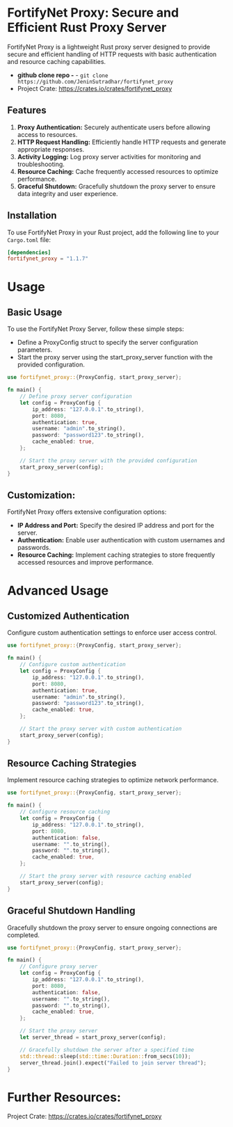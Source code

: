 # FortifyNet Proxy: Secure and Efficient Rust Proxy Server

FortifyNet Proxy is a lightweight Rust proxy server designed to provide secure and efficient handling of HTTP requests with basic authentication and resource caching capabilities.

- **github clone repo -** - `git clone https://github.com/JeninSutradhar/fortifynet_proxy`
- Project Crate: https://crates.io/crates/fortifynet_proxy

## Features

1. **Proxy Authentication:** Securely authenticate users before allowing access to resources.
2. **HTTP Request Handling:** Efficiently handle HTTP requests and generate appropriate responses.
3. **Activity Logging:** Log proxy server activities for monitoring and troubleshooting.
4. **Resource Caching:** Cache frequently accessed resources to optimize performance.
5. **Graceful Shutdown:** Gracefully shutdown the proxy server to ensure data integrity and user experience.


## Installation

To use FortifyNet Proxy in your Rust project, add the following line to your `Cargo.toml` file:

```toml
[dependencies]
fortifynet_proxy = "1.1.7"
```

# Usage

## Basic Usage
To use the FortifyNet Proxy Server, follow these simple steps:

- Define a ProxyConfig struct to specify the server configuration parameters.
- Start the proxy server using the start_proxy_server function with the provided configuration.

```rust
use fortifynet_proxy::{ProxyConfig, start_proxy_server};

fn main() {
    // Define proxy server configuration
    let config = ProxyConfig {
        ip_address: "127.0.0.1".to_string(),
        port: 8080,
        authentication: true,
        username: "admin".to_string(),
        password: "password123".to_string(),
        cache_enabled: true,
    };

    // Start the proxy server with the provided configuration
    start_proxy_server(config);
}
```
## Customization:
FortifyNet Proxy offers extensive configuration options:

- **IP Address and Port:** Specify the desired IP address and port for the server.
- **Authentication:** Enable user authentication with custom usernames and passwords.
- **Resource Caching:** Implement caching strategies to store frequently accessed resources and improve performance.


# Advanced Usage

## Customized Authentication
Configure custom authentication settings to enforce user access control.

```rust
use fortifynet_proxy::{ProxyConfig, start_proxy_server};

fn main() {
    // Configure custom authentication
    let config = ProxyConfig {
        ip_address: "127.0.0.1".to_string(),
        port: 8080,
        authentication: true,
        username: "admin".to_string(),
        password: "password123".to_string(),
        cache_enabled: true,
    };

    // Start the proxy server with custom authentication
    start_proxy_server(config);
}
```

## Resource Caching Strategies
Implement resource caching strategies to optimize network performance.

```rust
use fortifynet_proxy::{ProxyConfig, start_proxy_server};

fn main() {
    // Configure resource caching
    let config = ProxyConfig {
        ip_address: "127.0.0.1".to_string(),
        port: 8080,
        authentication: false,
        username: "".to_string(),
        password: "".to_string(),
        cache_enabled: true,
    };

    // Start the proxy server with resource caching enabled
    start_proxy_server(config);
}
```

## Graceful Shutdown Handling
Gracefully shutdown the proxy server to ensure ongoing connections are completed.

```rust
use fortifynet_proxy::{ProxyConfig, start_proxy_server};

fn main() {
    // Configure proxy server
    let config = ProxyConfig {
        ip_address: "127.0.0.1".to_string(),
        port: 8080,
        authentication: false,
        username: "".to_string(),
        password: "".to_string(),
        cache_enabled: true,
    };

    // Start the proxy server
    let server_thread = start_proxy_server(config);

    // Gracefully shutdown the server after a specified time
    std::thread::sleep(std::time::Duration::from_secs(10));
    server_thread.join().expect("Failed to join server thread");
}
```

# Further Resources:
Project Crate: https://crates.io/crates/fortifynet_proxy
